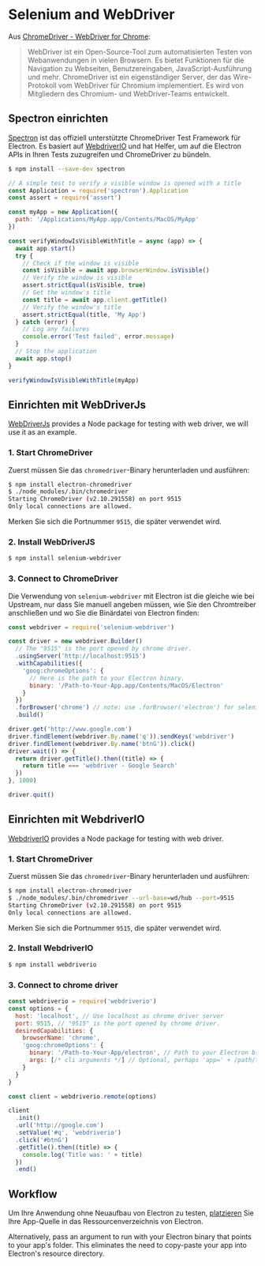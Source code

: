 # Selenium and WebDriver

Aus [ChromeDriver - WebDriver for Chrome][chrome-driver]:

> WebDriver ist ein Open-Source-Tool zum automatisierten Testen von Webanwendungen in vielen Browsern. Es bietet Funktionen für die Navigation zu Webseiten, Benutzereingaben, JavaScript-Ausführung und mehr. ChromeDriver ist ein eigenständiger Server, der das Wire-Protokoll vom WebDriver für Chromium implementiert. Es wird von Mitgliedern des Chromium- und WebDriver-Teams entwickelt.

## Spectron einrichten

[Spectron][spectron] ist das offiziell unterstützte ChromeDriver Test Framework für Electron. Es basiert auf [WebdriverIO](https://webdriver.io/) und hat Helfer, um auf die Electron APIs in Ihren Tests zuzugreifen und ChromeDriver zu bündeln.

```sh
$ npm install --save-dev spectron
```

```javascript
// A simple test to verify a visible window is opened with a title
const Application = require('spectron').Application
const assert = require('assert')

const myApp = new Application({
  path: '/Applications/MyApp.app/Contents/MacOS/MyApp'
})

const verifyWindowIsVisibleWithTitle = async (app) => {
  await app.start()
  try {
    // Check if the window is visible
    const isVisible = await app.browserWindow.isVisible()
    // Verify the window is visible
    assert.strictEqual(isVisible, true)
    // Get the window's title
    const title = await app.client.getTitle()
    // Verify the window's title
    assert.strictEqual(title, 'My App')
  } catch (error) {
    // Log any failures
    console.error('Test failed', error.message)
  }
  // Stop the application
  await app.stop()
}

verifyWindowIsVisibleWithTitle(myApp)
```

## Einrichten mit WebDriverJs

[WebDriverJs](https://www.selenium.dev/selenium/docs/api/javascript/index.html) provides a Node package for testing with web driver, we will use it as an example.

### 1. Start ChromeDriver

Zuerst müssen Sie das `chromedriver`-Binary herunterladen und ausführen:

```sh
$ npm install electron-chromedriver
$ ./node_modules/.bin/chromedriver
Starting ChromeDriver (v2.10.291558) on port 9515
Only local connections are allowed.
```

Merken Sie sich die Portnummer `9515`, die später verwendet wird.

### 2. Install WebDriverJS

```sh
$ npm install selenium-webdriver
```

### 3. Connect to ChromeDriver

Die Verwendung von `selenium-webdriver` mit Electron ist die gleiche wie bei Upstream, nur dass Sie manuell angeben müssen, wie Sie den Chromtreiber anschließen und wo Sie die Binärdatei von Electron finden:

```javascript
const webdriver = require('selenium-webdriver')

const driver = new webdriver.Builder()
  // The "9515" is the port opened by chrome driver.
  .usingServer('http://localhost:9515')
  .withCapabilities({
    'goog:chromeOptions': {
      // Here is the path to your Electron binary.
      binary: '/Path-to-Your-App.app/Contents/MacOS/Electron'
    }
  })
  .forBrowser('chrome') // note: use .forBrowser('electron') for selenium-webdriver <= 3.6.0
  .build()

driver.get('http://www.google.com')
driver.findElement(webdriver.By.name('q')).sendKeys('webdriver')
driver.findElement(webdriver.By.name('btnG')).click()
driver.wait(() => {
  return driver.getTitle().then((title) => {
    return title === 'webdriver - Google Search'
  })
}, 1000)

driver.quit()
```

## Einrichten mit WebdriverIO

[WebdriverIO](https://webdriver.io/) provides a Node package for testing with web driver.

### 1. Start ChromeDriver

Zuerst müssen Sie das `chromedriver`-Binary herunterladen und ausführen:

```sh
$ npm install electron-chromedriver
$ ./node_modules/.bin/chromedriver --url-base=wd/hub --port=9515
Starting ChromeDriver (v2.10.291558) on port 9515
Only local connections are allowed.
```

Merken Sie sich die Portnummer `9515`, die später verwendet wird.

### 2. Install WebdriverIO

```sh
$ npm install webdriverio
```

### 3. Connect to chrome driver

```javascript
const webdriverio = require('webdriverio')
const options = {
  host: 'localhost', // Use localhost as chrome driver server
  port: 9515, // "9515" is the port opened by chrome driver.
  desiredCapabilities: {
    browserName: 'chrome',
    'goog:chromeOptions': {
      binary: '/Path-to-Your-App/electron', // Path to your Electron binary.
      args: [/* cli arguments */] // Optional, perhaps 'app=' + /path/to/your/app/
    }
  }
}

const client = webdriverio.remote(options)

client
  .init()
  .url('http://google.com')
  .setValue('#q', 'webdriverio')
  .click('#btnG')
  .getTitle().then((title) => {
    console.log('Title was: ' + title)
  })
  .end()
```

## Workflow

Um Ihre Anwendung ohne Neuaufbau von Electron zu testen, [platzieren](https://github.com/electron/electron/blob/master/docs/tutorial/application-distribution.md) Sie Ihre App-Quelle in das Ressourcenverzeichnis von Electron.

Alternatively, pass an argument to run with your Electron binary that points to your app's folder. This eliminates the need to copy-paste your app into Electron's resource directory.

[chrome-driver]: https://sites.google.com/a/chromium.org/chromedriver/
[spectron]: https://electronjs.org/spectron
